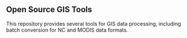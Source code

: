 ## Open Source GIS Tools

This repository provides several tools for GIS data processing, including batch conversion for NC and MODIS data formats.
